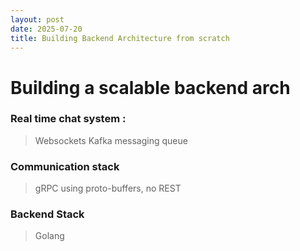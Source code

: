 ```yaml
---
layout: post 
date: 2025-07-20
title: Building Backend Architecture from scratch 
---
```


# Building a scalable backend arch


### Real time chat system : 

> Websockets
> Kafka messaging queue


### Communication stack 

> gRPC using proto-buffers, no REST 
> 


### Backend Stack 

> Golang
> 
